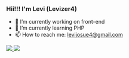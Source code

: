 ### Hii!!! I'm Levi (Levizer4)

- 🔭 I’m currently working on front-end
- 🌱 I’m currently learning PHP 
- 📫 How to reach me: levijosue4@gmail.com

<div>
  <a href="https://github.com/Levizer4">
  <img heigt="180em" src="https://github-readme-stats.vercel.app/api?username=Levizer4&show_icons=true&theme=radical"/>
  <img heigt="180em" src="https://github-readme-stats.vercel.app/api/top-langs/?username=Levizer4&layout-compact&langs-count=16&theme=radical"/>
</div>
<div>
  
</div>


